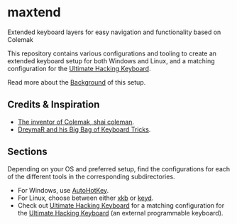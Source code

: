 # maxtend
Extended keyboard layers for easy navigation and functionality based on Colemak

This repository contains various configurations and tooling to create an extended keyboard setup for both Windows and Linux, and a matching configuration for the [Ultimate Hacking Keyboard](https://ultimatehackingkeyboard.com).

Read more about the [Background](BACKGROUND.md) of this setup.

## Credits & Inspiration
- [The inventor of Colemak, shai coleman](https://colemak.com).
- [DreymaR and his Big Bag of Keyboard Tricks](https://dreymar.colemak.org/).

## Sections
Depending on your OS and preferred setup, find the configurations for each of the different tools in the corresponding subdirectories. 
- For Windows, use [AutoHotKey](ahk/). 
- For Linux, choose between either [xkb](xkb/) or [keyd](keyd/). 
- Check out [Ultimate Hacking Keyboard](uhk) for a matching configuration for the [Ultimate Hacking Keyboard](https://ultimatehackingkeyboard.com) (an external programmable keyboard).
